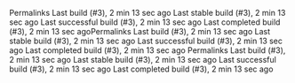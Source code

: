 Permalinks
Last build (#3), 2 min 13 sec ago
Last stable build (#3), 2 min 13 sec ago
Last successful build (#3), 2 min 13 sec ago
Last completed build (#3), 2 min 13 sec agoPermalinks
Last build (#3), 2 min 13 sec ago
Last stable build (#3), 2 min 13 sec ago
Last successful build (#3), 2 min 13 sec ago
Last completed build (#3), 2 min 13 sec ago
Permalinks
Last build (#3), 2 min 13 sec ago
Last stable build (#3), 2 min 13 sec ago
Last successful build (#3), 2 min 13 sec ago
Last completed build (#3), 2 min 13 sec ago